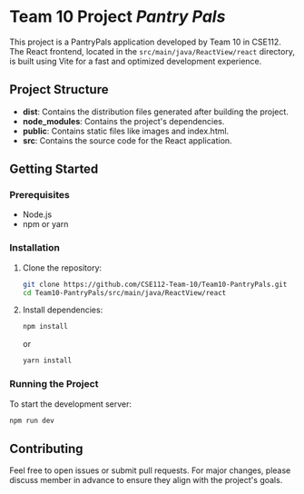 # Team 10 Project *Pantry Pals*

This project is a PantryPals application developed by Team 10 in CSE112. The React frontend, located in the `src/main/java/ReactView/react` directory, is built using Vite for a fast and optimized development experience.

## Project Structure

- **dist**: Contains the distribution files generated after building the project.
- **node_modules**: Contains the project's dependencies.
- **public**: Contains static files like images and index.html.
- **src**: Contains the source code for the React application.

## Getting Started

### Prerequisites

- Node.js
- npm or yarn

### Installation

1. Clone the repository:
    ```sh
    git clone https://github.com/CSE112-Team-10/Team10-PantryPals.git
    cd Team10-PantryPals/src/main/java/ReactView/react
    ```
2. Install dependencies:
    ```sh
    npm install
    ```
   or
    ```sh
    yarn install
    ```

### Running the Project

To start the development server:
```sh
npm run dev
```

## Contributing
Feel free to open issues or submit pull requests. For major changes, please discuss member in advance to ensure they align with the project's goals.
